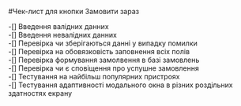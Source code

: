 #Чек-лист для кнопки Замовити зараз

-[] Введення валідних данних   
-[] Введення невалідних данних  
-[] Перевірка чи зберігаються данні у випадку помилки   
-[] Перевірка на обовязковість заповнення всіх полів   
-[] Перевірка формування замолвення в базі замовлень   
-[] Перевірка чи є сповіщення про успушне замовлення   
-[] Тестування на найбільш популярних пристроях   
-[] Тестування адаптивності  модального окна в різних роздільних здатностях  екрану   


